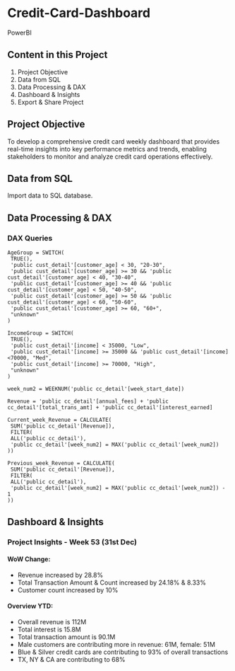 # Credit-Card-Dashboard
PowerBI

## Content in this Project
1. Project Objective
2. Data from SQL
3. Data Processing & DAX
4. Dashboard & Insights
5. Export & Share Project

## Project Objective
To develop a comprehensive credit card weekly dashboard that provides real-time insights into key performance metrics and trends, enabling stakeholders to monitor and analyze credit card operations effectively.

## Data from SQL
Import data to SQL database.

## Data Processing & DAX
### DAX Queries
```DAX
AgeGroup = SWITCH(
 TRUE(),
 'public cust_detail'[customer_age] < 30, "20-30",
 'public cust_detail'[customer_age] >= 30 && 'public cust_detail'[customer_age] < 40, "30-40",
 'public cust_detail'[customer_age] >= 40 && 'public cust_detail'[customer_age] < 50, "40-50",
 'public cust_detail'[customer_age] >= 50 && 'public cust_detail'[customer_age] < 60, "50-60",
 'public cust_detail'[customer_age] >= 60, "60+",
 "unknown"
)

IncomeGroup = SWITCH(
 TRUE(),
 'public cust_detail'[income] < 35000, "Low",
 'public cust_detail'[income] >= 35000 && 'public cust_detail'[income] <70000, "Med",
 'public cust_detail'[income] >= 70000, "High",
 "unknown"
)

week_num2 = WEEKNUM('public cc_detail'[week_start_date])

Revenue = 'public cc_detail'[annual_fees] + 'public cc_detail'[total_trans_amt] + 'public cc_detail'[interest_earned]

Current_week_Revenue = CALCULATE(
 SUM('public cc_detail'[Revenue]),
 FILTER(
 ALL('public cc_detail'),
 'public cc_detail'[week_num2] = MAX('public cc_detail'[week_num2])
))

Previous_week_Revenue = CALCULATE(
 SUM('public cc_detail'[Revenue]),
 FILTER(
 ALL('public cc_detail'),
 'public cc_detail'[week_num2] = MAX('public cc_detail'[week_num2]) - 1
))
```
## Dashboard & Insights
### Project Insights - Week 53 (31st Dec)

#### WoW Change:
- Revenue increased by 28.8%
- Total Transaction Amount & Count increased by 24.18% & 8.33%
- Customer count increased by 10%

#### Overview YTD:
- Overall revenue is 112M
- Total interest is 15.8M
- Total transaction amount is 90.1M
- Male customers are contributing more in revenue: 61M, female: 51M
- Blue & Silver credit cards are contributing to 93% of overall transactions
- TX, NY & CA are contributing to 68%
